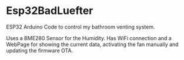 # Esp32BadLuefter
ESP32 Arduino Code to control my bathroom venting system.

Uses a BME280 Sensor for the Humidity.
Has WiFi connection and a WebPage for showing the current data, activating the fan manually and updating the firmware OTA.
